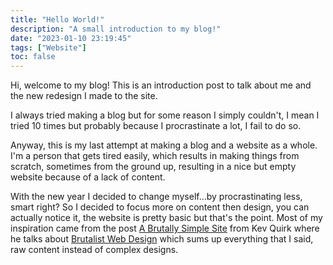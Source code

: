 ```yaml
---
title: "Hello World!"
description: "A small introduction to my blog!"
date: "2023-01-10 23:19:45"
tags: ["Website"]
toc: false
---
```


Hi, welcome to my blog! This is an introduction post to talk about me and the new redesign I made to the site.

I always tried making a blog but for some reason I simply couldn't, I mean I tried 10 times but probably because I procrastinate a lot, I fail to do so.

Anyway, this is my last attempt at making a blog and a website as a whole. I'm a person that gets tired easily, which results in making things from scratch, sometimes from the ground up, resulting in a nice but empty website because of a lack of content.

With the new year I decided to change myself...by procrastinating less, smart right? So I decided to focus more on content then design, you can actually notice it, the website is pretty basic but that's the point. Most of my inspiration came from the post [A Brutally Simple Site](https://kevq.uk/a-brutally-simple-site/) from Kev Quirk where he talks about [Brutalist Web Design](https://brutalist-web.design/) which sums up everything that I said, raw content instead of complex designs.
